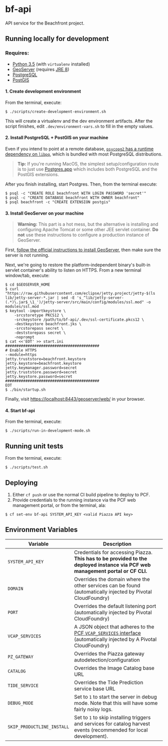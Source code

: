 # bf-api

API service for the Beachfront project.


## Running locally for development

### Requires:

- [Python 3.5](https://www.python.org/downloads/) (with `virtualenv` installed)
- [GeoServer](http://geoserver.org/release/stable/) (requires [JRE
8](http://www.oracle.com/technetwork/java/javase/downloads/index.html))
- [PostgreSQL](https://www.postgresql.org/download/)
- [PostGIS](http://postgis.net/install/)


#### 1. Create development environment

From the terminal, execute:

```
$ ./scripts/create-development-environment.sh
```

This will create a virtualenv and the dev environment artifacts.  After the
script finishes, edit `.dev/environment-vars.sh` to fill in the empty values.


#### 2. Install PostgreSQL + PostGIS on your machine

Even if you intend to point at a remote database, [`psycopg2` has a runtime
dependency on `libpq`](http://initd.org/psycopg/docs/install.html), which is
bundled with most PostgreSQL distributions.

> **Tip:** If you're running MacOS, the simplest setup/configuration route is to
>          just use [Postgres.app](http://postgresql.org/download/macosx/) which
>          includes both PostgreSQL and the PostGIS extensions.

After you finish installing, start Postgres.  Then, from the terminal execute:

```
$ psql -c "CREATE ROLE beachfront WITH LOGIN PASSWORD 'secret'"
$ psql -c "CREATE DATABASE beachfront WITH OWNER beachfront"
$ psql beachfront -c "CREATE EXTENSION postgis"
```


#### 3. Install GeoServer on your machine

> **Warning:** This part is a hot mess, but the alternative is installing and
>              configuring Apache Tomcat or some other JEE servlet container.
>              **Do not** use these instructions to configure a production
>              instance of GeoServer.

First, [follow the official instructions to install
GeoServer](http://docs.geoserver.org/latest/en/user/installation/osx_binary.html),
then make sure the server is not running.

Next, we're going to restore the platform-independent binary's built-in servlet
container's ability to listen on HTTPS.  From a new terminal window/tab, execute:

```
$ cd $GEOSERVER_HOME
$ curl "https://raw.githubusercontent.com/eclipse/jetty.project/jetty-$(ls lib/jetty-server-*.jar | sed -E 's_^lib/jetty-server-(.*)\.jar$_\1_')/jetty-server/src/main/config/modules/ssl.mod" -o modules/ssl.mod
$ keytool -importkeystore \
    -srcstoretype PKCS12 \
    -srckeystore /path/to/bf-api/.dev/ssl-certificate.pkcs12 \
    -destkeystore beachfront.jks \
    -srcstorepass secret \
    -deststorepass secret \
    -noprompt
$ cat <<'EOT' >> start.ini
##########################################
# Enable HTTPS
--module=https
jetty.truststore=beachfront.keystore
jetty.keystore=beachfront.keystore
jetty.keymanager.password=secret
jetty.truststore.password=secret
jetty.keystore.password=secret
##########################################
EOT
$ ./bin/startup.sh
```

Finally, visit [https://localhost:8443/geoserver/web/](https://localhost:8443/geoserver/web/) in your browser.


#### 4. Start bf-api

From the terminal, execute:

```
$ ./scripts/run-in-development-mode.sh
```


## Running unit tests

From the terminal, execute:

```
$ ./scripts/test.sh
```


## Deploying

1. Either `cf push` or use the normal CI build pipeline to deploy to PCF.
2. Provide credentials to the running instance via the PCF web management
portal, or from the terminal, ala:

```
$ cf set-env bf-api SYSTEM_API_KEY <valid Piazza API key>
```


## Environment Variables

| Variable            | Description |
|---------------------|-------------|
| `SYSTEM_API_KEY`    | Credentials for accessing Piazza.  **This has to be provided to the deployed instance via PCF web management portal or CF CLI.** |
| `DOMAIN`            | Overrides the domain where the other services can be found (automatically injected by Pivotal CloudFoundry) |
| `PORT`              | Overrides the default listening port (automatically injected by Pivotal CloudFoundry) |
| `VCAP_SERVICES`     | A JSON object that adheres to the [PCF `VCAP_SERVICES` interface](https://docs.run.pivotal.io/devguide/deploy-apps/environment-variable.html#VCAP-SERVICES) (automatically injected by A Pivotal CloudFoundry) |
| `PZ_GATEWAY`        | Overrides the Piazza gateway autodetection/configuration |
| `CATALOG`           | Overrides the Image Catalog base URL |
| `TIDE_SERVICE`      | Overrides the Tide Prediction service base URL |
| `DEBUG_MODE`        | Set to `1` to start the server in debug mode.  Note that this will have some fairly noisy logs. |
| `SKIP_PRODUCTLINE_INSTALL` | Set to `1` to skip installing triggers and services for catalog harvest events (recommended for local development). |
